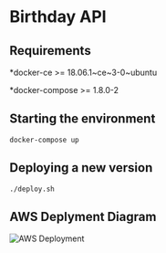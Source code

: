 # Birthday API

## Requirements
*docker-ce >= 18.06.1~ce~3-0~ubuntu

*docker-compose >= 1.8.0-2

## Starting the environment
`docker-compose up`

## Deploying a new version
`./deploy.sh`

## AWS Deplyment Diagram
![AWS Deployment](https://i.imgur.com/GBR9wUp.png)
